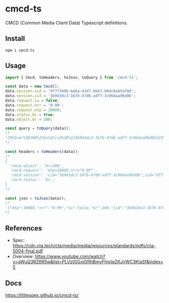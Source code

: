 # cmcd-ts
CMCD (Common Media Client Data) Typescript definitions.

## Install
```shell
npm i cmcd-ts
```

## Usage
```typescript
import { Cmcd, toHeaders, toJson, toQuery } from 'cmcd-ts';

const data = new Cmcd();
data.session.sid = '9f7f349b-baba-43d7-bbe7-b0dc8a65af0d';
data.session.cid = '3b943dc3-167b-47d6-adf7-3c06daa96d0b';
data.request.su = false;
data.request.nrr = '0-99';
data.request.mtp = 10000;
data.status.bs = true;
data.object.br = 200;

const query = toQuery(data));
/* 
'CMCD=br%3D200%2Cbs%2Ccid%3D%223b943dc3-167b-47d6-adf7-3c06daa96d0b%22%2Cmtp%3D10000%2Cnrr%3D%220-99%22%2Csid%3D%229f7f349b-baba-43d7-bbe7-b0dc8a65af0d%22'
*/

const headers = toHeaders(data));
/*
{
  'cmcd-object': 'br=200',
  'cmcd-request': 'mtp=10000,nrr="0-99"',
  'cmcd-session': 'cid="3b943dc3-167b-47d6-adf7-3c06daa96d0b",sid="9f7f349b-baba-43d7-bbe7-b0dc8a65af0d"',
  'cmcd-status': 'bs',
}
*/

const json = toJson(data));
/*
'{"mtp":10000,"nrr":"0-99","su":false,"br":200,"cid":"3b943dc3-167b-47d6-adf7-3c06daa96d0b","sid":"9f7f349b-baba-43d7-bbe7-b0dc8a65af0d","bs":true}'
*/
```

## References
- Spec: https://cdn.cta.tech/cta/media/media/resources/standards/pdfs/cta-5004-final.pdf
- Overview: https://www.youtube.com/watch?v=sWuQ3RZ6R5w&list=PLVztGGxiGfIhBmyFhixteZKJvWC3KlaSf&index=5

## Docs
https://littlespex.github.io/cmcd-ts/
